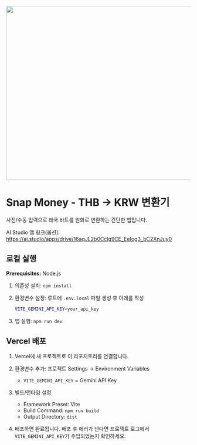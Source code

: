 <div align="center">
<img width="1200" height="475" alt="GHBanner" src="https://github.com/user-attachments/assets/0aa67016-6eaf-458a-adb2-6e31a0763ed6" />
</div>

# Snap Money - THB → KRW 변환기

사진/수동 입력으로 태국 바트를 원화로 변환하는 간단한 앱입니다.

AI Studio 앱 링크(옵션): https://ai.studio/apps/drive/16aqJL2b0Cclg9CE_EeIog3_bC2XnJuy0

## 로컬 실행

**Prerequisites:**  Node.js


1. 의존성 설치: `npm install`
2. 환경변수 설정: 루트에 `.env.local` 파일 생성 후 아래를 작성

   ```bash
   VITE_GEMINI_API_KEY=your_api_key
   ```

3. 앱 실행: `npm run dev`

## Vercel 배포

1. Vercel에 새 프로젝트로 이 리포지토리를 연결합니다.
2. 환경변수 추가: 프로젝트 Settings → Environment Variables

   - `VITE_GEMINI_API_KEY` = Gemini API Key

3. 빌드/런타임 설정

   - Framework Preset: Vite
   - Build Command: `npm run build`
   - Output Directory: `dist`

4. 배포하면 완료됩니다. 배포 후 에러가 난다면 프로젝트 로그에서 `VITE_GEMINI_API_KEY`가 주입되었는지 확인하세요.

